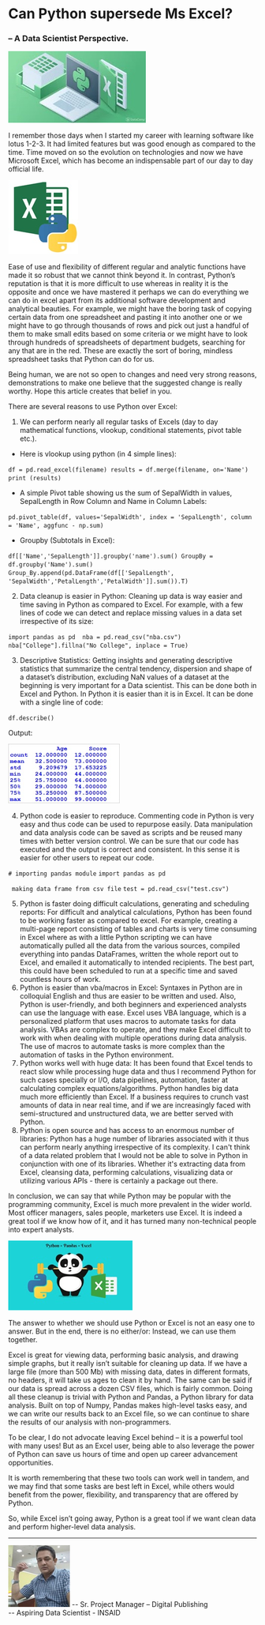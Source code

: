 # Can Python supersede Ms Excel?
### – A Data Scientist Perspective.

[![](https://github.com/chakrabortyraju/MyRepo/blob/master/images/a1.jpg)](https://github.com/chakrabortyraju/MyRepo/blob/master/images/a1.jpg)
 

I remember those days when I started my career with learning software like lotus 1-2-3. It had limited features but was good enough as compared to the time. Time moved on so the evolution on technologies and now we have Microsoft Excel, which has become an indispensable part of our day to day official life. 

[![](https://github.com/chakrabortyraju/MyRepo/blob/master/images/a2.jpg)](https://github.com/chakrabortyraju/MyRepo/blob/master/images/a2.jpg)

Ease of use and flexibility of different regular and analytic functions have made it so robust that we cannot think beyond it. In contrast, Python’s reputation is that it is more difficult to use whereas in reality it is the opposite and once we have mastered it perhaps we can do everything we can do in excel apart from its additional software development and analytical beauties. For example, we might have the boring task of copying certain data from one spreadsheet and pasting it into another one or we might have to go through thousands of rows and pick out just a handful of them to make small edits based on some criteria or we might have to look through hundreds of spreadsheets of department budgets, searching for any that are in the red. These are exactly the sort of boring, mindless spreadsheet tasks that Python can do for us.

Being human, we are not so open to changes and need very strong reasons, demonstrations to make one believe that the suggested change is really worthy. Hope this article creates that belief in you.

There are several reasons to use Python over Excel:

1. We can perform nearly all regular tasks of Excels (day to day mathematical functions, vlookup, conditional statements, pivot table etc.).

- Here is vlookup using python (in 4 simple lines):

`df = pd.read_excel(filename)
results = df.merge(filename, on='Name')
print (results)`

- A simple Pivot table showing us the sum of SepalWidth in values, SepalLength in Row Column and Name in Column Labels:

`pd.pivot_table(df, values='SepalWidth', index = 'SepalLength', column = 'Name', aggfunc - np.sum)`

- Groupby (Subtotals in Excel):

`df[['Name','SepalLength']].groupby('name').sum()
GroupBy = df.groupby('Name').sum()
Group_By.append(pd.DataFrame(df[['SepalLength', 'SepalWidth','PetalLength','PetalWidth']].sum()).T)`

2. Data cleanup is easier in Python: Cleaning up data is way easier and time saving in Python as compared to Excel. For example, with a few lines of code we can detect and replace missing values in a data set irrespective of its size:

`import pandas as pd 
nba = pd.read_csv("nba.csv") 
nba["College"].fillna("No College", inplace = True)`

3. Descriptive Statistics: Getting insights and generating descriptive statistics that summarize the central tendency, dispersion and shape of a dataset’s distribution, excluding NaN values of a dataset at the beginning is very important for a Data scientist. This can be done both in Excel and Python. In Python it is easier than it is in Excel. It can be done with a single line of code: 

`df.describe()`

Output:

 [![](https://github.com/chakrabortyraju/MyRepo/blob/master/images/a3.jpg)](https://github.com/chakrabortyraju/MyRepo/blob/master/images/a3.jpg)

4. Python code is easier to reproduce. Commenting code in Python is very easy and thus code can be used to repurpose easily. Data manipulation and data analysis code can be saved as scripts and be reused many times with better version control. We can be sure that our code has executed and the output is correct and consistent. In this sense it is easier for other users to repeat our code.

`# importing pandas module`
`import pandas as pd `

` making data frame from csv file`
`test = pd.read_csv("test.csv") `

5. Python is faster doing difficult calculations, generating and scheduling reports: For difficult and analytical calculations, Python has been found to be working faster as compared to excel. For example, creating a multi-page report consisting of tables and charts is very time consuming in Excel where as with a little Python scripting we can have automatically pulled all the data from the various sources, compiled everything into pandas DataFrames, written the whole report out to Excel, and emailed it automatically to intended recipients. The best part, this could have been scheduled to run at a specific time and saved countless hours of work.
6. Python is easier than vba/macros in Excel: Syntaxes in Python are in colloquial English and thus are easier to be written and used. Also, Python is user-friendly, and both beginners and experienced analysts can use the language with ease. Excel uses VBA language, which is a personalized platform that uses macros to automate tasks for data analysis. VBAs are complex to operate, and they make Excel difficult to work with when dealing with multiple operations during data analysis. The use of macros to automate tasks is more complex than the automation of tasks in the Python environment.
7. Python works well with huge data: It has been found that Excel tends to react slow while processing huge data and thus I recommend Python for such cases specially or I/O, data pipelines, automation, faster at calculating complex equations/algorithms. Python handles big data much more efficiently than Excel. If a business requires to crunch vast amounts of data in near real time, and if we are increasingly faced with semi-structured and unstructured data, we are better served with Python.
8. Python is open source and has access to an enormous number of libraries: Python has a huge number of libraries associated with it thus can perform nearly anything irrespective of its complexity. I can't think of a data related problem that I would not be able to solve in Python in conjunction with one of its libraries. Whether it's extracting data from Excel, cleansing data, performing calculations, visualizing data or utilizing various APIs - there is certainly a package out there.


In conclusion, we can say that while Python may be popular with the programming community, Excel is much more prevalent in the wider world. Most officer managers, sales people, marketers use Excel. It is indeed a great tool if we know how of it, and it has turned many non-technical people into expert analysts.

[![](https://github.com/chakrabortyraju/MyRepo/blob/master/images/a4.jpg)](https://github.com/chakrabortyraju/MyRepo/blob/master/images/a4.jpg)

The answer to whether we should use Python or Excel is not an easy one to answer. But in the end, there is no either/or: Instead, we can use them together.

Excel is great for viewing data, performing basic analysis, and drawing simple graphs, but it really isn’t suitable for cleaning up data. If we have a large file (more than 500 Mb) with missing data, dates in different formats, no headers, it will take us ages to clean it by hand. The same can be said if our data is spread across a dozen CSV files, which is fairly common. Doing all these cleanup is trivial with Python and Pandas, a Python library for data analysis. Built on top of Numpy, Pandas makes high-level tasks easy, and we can write our results back to an Excel file, so we can continue to share the results of our analysis with non-programmers.

To be clear, I do not advocate leaving Excel behind – it is a powerful tool with many uses! But as an Excel user, being able to also leverage the power of Python can save us hours of time and open up career advancement opportunities.

It is worth remembering that these two tools can work well in tandem, and we may find that some tasks are best left in Excel, while others would benefit from the power, flexibility, and transparency that are offered by Python.

So, while Excel isn’t going away, Python is a great tool if we want clean data and perform higher-level data analysis.

------------


[![](https://github.com/chakrabortyraju/MyRepo/blob/master/images/a5.jpg)](https://github.com/chakrabortyraju/MyRepo/blob/master/images/a5.jpg)
-- Sr. Project Manager – Digital Publishing<br/>
-- Aspiring Data Scientist - INSAID
